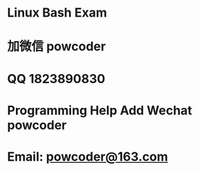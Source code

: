 # Linux Bash Exam
# 加微信 powcoder

# QQ 1823890830

# Programming Help Add Wechat powcoder

# Email: powcoder@163.com

